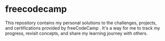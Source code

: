 # freecodecamp
This repository contains my personal solutions to the challenges, projects, and certifications provided by freeCodeCamp . It's a way for me to track my progress, revisit concepts, and share my learning journey with others.
